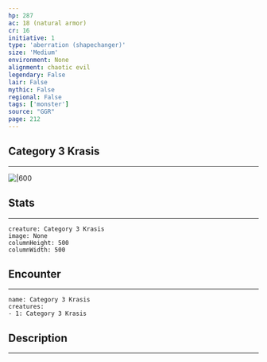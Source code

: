 ```yaml
---
hp: 287
ac: 18 (natural armor)
cr: 16
initiative: 1
type: 'aberration (shapechanger)'    
size: 'Medium'
environment: None
alignment: chaotic evil
legendary: False
lair: False
mythic: False
regional: False
tags: ['monster']
source: "GGR"
page: 212
---
```


## Category 3 Krasis
---

![|600](D:/Program%20Files/5e.tools/img/bestiary/GGR/Category%203%20Krasis.jpg)

## Stats
---

```statblock
creature: Category 3 Krasis
image: None
columnHeight: 500
columnWidth: 500
```

## Encounter
---

```encounter-table
name: Category 3 Krasis
creatures:
- 1: Category 3 Krasis
```

## Description
---




